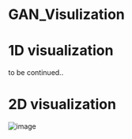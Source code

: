 GAN_Visulization
===

# 1D visualization
to be continued..

# 2D visualization
![image](https://github.com/aa10402tw/GAN_visualization/blob/master/result/2D.gif)
